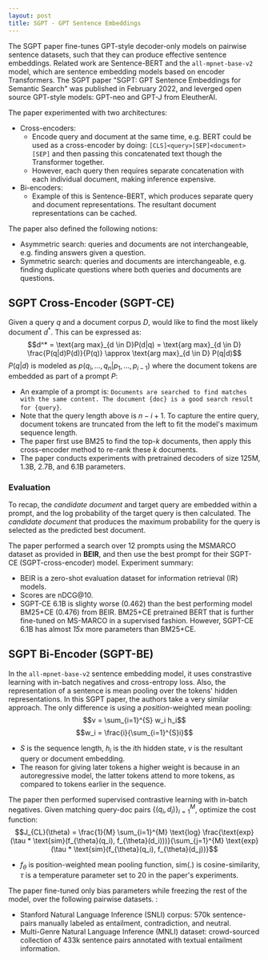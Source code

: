 ```yaml
---
layout: post
title: SGPT - GPT Sentence Embeddings
---
```


The SGPT paper fine-tunes GPT-style decoder-only models on pairwise sentence datasets, such that they can produce effective sentence embeddings. Related work are Sentence-BERT and the `all-mpnet-base-v2` model, which are sentence embedding models based on encoder Transformers. The SGPT paper "SGPT: GPT Sentence Embeddings for Semantic Search" was published in February 2022, and leverged open source GPT-style models: GPT-neo and GPT-J from EleutherAI.

The paper experimented with two architectures:
* Cross-encoders: 
	* Encode query and document at the same time, e.g. BERT could be used as a cross-encoder by doing: `[CLS]<query>[SEP]<document>[SEP]` and then passing this concatenated text though the Transformer together. 
	* However, each query then requires separate concatenation with each individual document, making inference expensive.
* Bi-encoders:
	* Example of this is Sentence-BERT, which produces separate query and document representations. The resultant document representations can be cached. 

The paper also defined the following notions:
* Asymmetric search: queries and documents are not interchangeable, e.g. finding answers given a question.
* Symmetric search: queries and documents are interchangeable, e.g. finding duplicate questions where both queries and documents are questions.

## SGPT Cross-Encoder (SGPT-CE)
Given a query $q$ and a document corpus $D$, would like to find the most likely document $d^*$. This can be expressed as: 
$$d^* = \text{arg max}_{d \in D}P(d|q) = \text{arg max}_{d \in D} \frac{P(q|d)P(d)}{P(q)} \approx \text{arg max}_{d \in D} P(q|d)$$
$P(q|d)$ is modeled as $p(q_i, \ldots, q_n | p_1, \ldots, p_{i-1})$ where the document tokens are embedded as part of a prompt $P$:
* An example of a prompt is: `Documents are searched to find matches with the same content. The document {doc} is a good search result for {query}`.
* Note that the query length above is $n - i + 1$. To capture the entire query, document tokens are truncated from the left to fit the model's maximum sequence length.
* The paper first use BM25 to find the top-$k$ documents, then apply this cross-encoder method to re-rank these $k$ documents. 
* The paper conducts experiments with pretrained decoders of size 125M, 1.3B, 2.7B, and 6.1B parameters.

### Evaluation 
To recap, the *candidate document* and target query are embedded within a prompt, and the log probability of the target query is then calculated. The *candidate document* that produces the maximum probability for the query is selected as the predicted best document.

The paper performed a search over 12 prompts using the MSMARCO dataset as provided in **BEIR**, and then use the best prompt for their SGPT-CE (SGPT-cross-encoder) model. Experiment summary:
* BEIR is a zero-shot evaluation dataset for information retrieval (IR) models.
* Scores are nDCG@10.
* SGPT-CE 6.1B is slighty worse (0.462) than the best performing model BM25+CE (0.476) from BEIR. BM25+CE pretrained BERT that is further fine-tuned on MS-MARCO in a supervised fashion. However, SGPT-CE 6.1B has almost *15x* more parameters than BM25+CE.

## SGPT Bi-Encoder (SGPT-BE)

In the `all-mpnet-base-v2` sentence embedding model, it uses constrastive learning with in-batch negatives and cross-entropy loss. Also, the representation of a sentence is mean pooling over the tokens' hidden representations. In this SGPT paper, the authors take a very similar approach. The only difference is using a *position*-weighted mean pooling:
$$v = \sum_{i=1}^{S} w_i h_i$$
$$w_i = \frac{i}{\sum_{i=1}^{S}i}$$
* $S$ is the sequence length, $h_i$ is the $i$th hidden state, $v$ is the resultant query or document embedding.
* The reason for giving later tokens a higher weight is because in an autoregressive model, the latter tokens attend to more tokens, as compared to tokens earlier in the sequence.

The paper then performed supervised contrastive learning with in-batch negatives. Given matching query-doc pairs $\{(q_i, d_i)\}_{i=1}^{M}$, optimize the cost function:
$$J_{CL}(\theta) = \frac{1}{M} \sum_{i=1}^{M} \text{log} \frac{\text{exp}(\tau * \text{sim}(f_{\theta}(q_i), f_{\theta}(d_i)))}{\sum_{j=1}^{M} \text{exp}(\tau * \text{sim}(f_{\theta}(q_i), f_{\theta}(d_j))}$$
* $f_{\theta}$ is position-weighted mean pooling function, $\text{sim(.)}$ is cosine-similarity, $\tau$ is a temperature parameter set to 20 in the paper's experiments. 

The paper fine-tuned only bias parameters while freezing the rest of the model, over the following pairwise datasets. :
* Stanford Natural Language Inference (SNLI) corpus: 570k sentence-pairs manually labeled as entailment, contradiction, and neutral.
* Multi-Genre Natural Language Inference (MNLI) dataset: crowd-sourced collection of 433k sentence pairs annotated with textual entailment information.
